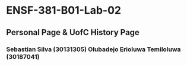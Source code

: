 # ENSF-381-B01-Lab-02
## Personal Page & UofC History Page

### Sebastian Silva (30131305) Olubadejo Erioluwa Temiloluwa (30187041)

